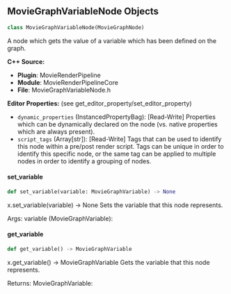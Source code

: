 ## MovieGraphVariableNode Objects

```python
class MovieGraphVariableNode(MovieGraphNode)
```

A node which gets the value of a variable which has been defined on the graph.

**C++ Source:**

- **Plugin**: MovieRenderPipeline
- **Module**: MovieRenderPipelineCore
- **File**: MovieGraphVariableNode.h

**Editor Properties:** (see get_editor_property/set_editor_property)

- ``dynamic_properties`` (InstancedPropertyBag):  [Read-Write] Properties which can be dynamically declared on the node (vs. native properties which are always present).
- ``script_tags`` (Array[str]):  [Read-Write] Tags that can be used to identify this node within a pre/post render script. Tags can be unique in order to identify this specific node,
  or the same tag can be applied to multiple nodes in order to identify a grouping of nodes.

<a id="unreal.MovieGraphVariableNode.set_variable"></a>

#### set_variable

```python
def set_variable(variable: MovieGraphVariable) -> None
```

x.set_variable(variable) -> None
Sets the variable that this node represents.

Args:
    variable (MovieGraphVariable):

<a id="unreal.MovieGraphVariableNode.get_variable"></a>

#### get_variable

```python
def get_variable() -> MovieGraphVariable
```

x.get_variable() -> MovieGraphVariable
Gets the variable that this node represents.

Returns:
    MovieGraphVariable:

<a id="unreal.MovieGraphWarmUpSettingNode"></a>